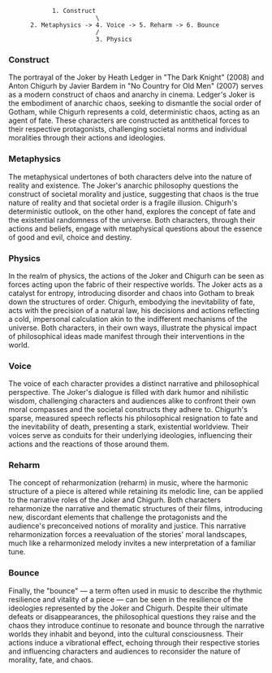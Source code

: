                 1. Construct
                            \
          2. Metaphysics -> 4. Voice -> 5. Reharm -> 6. Bounce
                            /
                            3. Physics


### Construct

The portrayal of the Joker by Heath Ledger in "The Dark Knight" (2008) and Anton Chigurh by Javier Bardem in "No Country for Old Men" (2007) serves as a modern construct of chaos and anarchy in cinema. Ledger's Joker is the embodiment of anarchic chaos, seeking to dismantle the social order of Gotham, while Chigurh represents a cold, deterministic chaos, acting as an agent of fate. These characters are constructed as antithetical forces to their respective protagonists, challenging societal norms and individual moralities through their actions and ideologies.

### Metaphysics

The metaphysical undertones of both characters delve into the nature of reality and existence. The Joker's anarchic philosophy questions the construct of societal morality and justice, suggesting that chaos is the true nature of reality and that societal order is a fragile illusion. Chigurh's deterministic outlook, on the other hand, explores the concept of fate and the existential randomness of the universe. Both characters, through their actions and beliefs, engage with metaphysical questions about the essence of good and evil, choice and destiny.

### Physics

In the realm of physics, the actions of the Joker and Chigurh can be seen as forces acting upon the fabric of their respective worlds. The Joker acts as a catalyst for entropy, introducing disorder and chaos into Gotham to break down the structures of order. Chigurh, embodying the inevitability of fate, acts with the precision of a natural law, his decisions and actions reflecting a cold, impersonal calculation akin to the indifferent mechanisms of the universe. Both characters, in their own ways, illustrate the physical impact of philosophical ideas made manifest through their interventions in the world.

### Voice

The voice of each character provides a distinct narrative and philosophical perspective. The Joker's dialogue is filled with dark humor and nihilistic wisdom, challenging characters and audiences alike to confront their own moral compasses and the societal constructs they adhere to. Chigurh's sparse, measured speech reflects his philosophical resignation to fate and the inevitability of death, presenting a stark, existential worldview. Their voices serve as conduits for their underlying ideologies, influencing their actions and the reactions of those around them.

### Reharm

The concept of reharmonization (reharm) in music, where the harmonic structure of a piece is altered while retaining its melodic line, can be applied to the narrative roles of the Joker and Chigurh. Both characters reharmonize the narrative and thematic structures of their films, introducing new, discordant elements that challenge the protagonists and the audience's preconceived notions of morality and justice. This narrative reharmonization forces a reevaluation of the stories' moral landscapes, much like a reharmonized melody invites a new interpretation of a familiar tune.

### Bounce

Finally, the "bounce" — a term often used in music to describe the rhythmic resilience and vitality of a piece — can be seen in the resilience of the ideologies represented by the Joker and Chigurh. Despite their ultimate defeats or disappearances, the philosophical questions they raise and the chaos they introduce continue to resonate and bounce through the narrative worlds they inhabit and beyond, into the cultural consciousness. Their actions induce a vibrational effect, echoing through their respective stories and influencing characters and audiences to reconsider the nature of morality, fate, and chaos.

